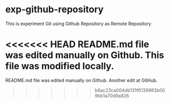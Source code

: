 # exp-github-repository
This is experiment Git using Github Repository as Remote Repository

<<<<<<< HEAD
README.md file was edited manually on Github. This file was modified locally.
=======
README.md file was edited manually on Github. Another edit at GitHub.
>>>>>>> b6ac23ca004db131f6139983b009bb1a70d9a826
